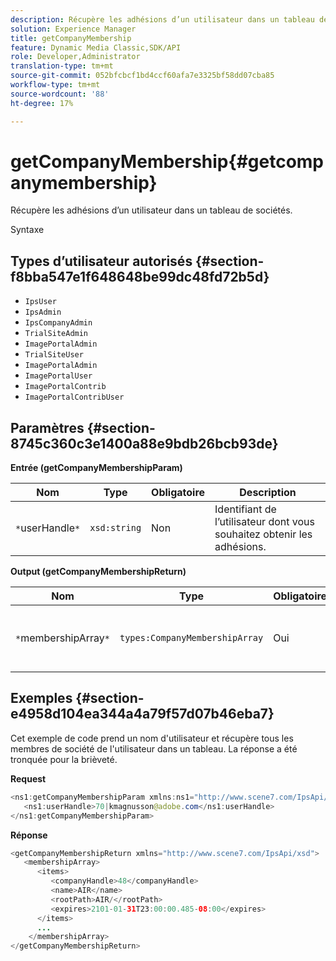 ```yaml
---
description: Récupère les adhésions d’un utilisateur dans un tableau de sociétés.
solution: Experience Manager
title: getCompanyMembership
feature: Dynamic Media Classic,SDK/API
role: Developer,Administrator
translation-type: tm+mt
source-git-commit: 052bfcbcf1bd4ccf60afa7e3325bf58dd07cba85
workflow-type: tm+mt
source-wordcount: '88'
ht-degree: 17%

---
```



# getCompanyMembership{#getcompanymembership}

Récupère les adhésions d’un utilisateur dans un tableau de sociétés.

Syntaxe

## Types d’utilisateur autorisés {#section-f8bba547e1f648648be99dc48fd72b5d}

* `IpsUser`
* `IpsAdmin`
* `IpsCompanyAdmin`
* `TrialSiteAdmin`
* `ImagePortalAdmin`
* `TrialSiteUser`
* `ImagePortalAdmin`
* `ImagePortalUser`
* `ImagePortalContrib`
* `ImagePortalContribUser`

## Paramètres {#section-8745c360c3e1400a88e9bdb26bcb93de}

**Entrée (getCompanyMembershipParam)**

| Nom | Type | Obligatoire | Description |
|---|---|---|---|
| `*`userHandle`*` | `xsd:string` | Non | Identifiant de l’utilisateur dont vous souhaitez obtenir les adhésions. |

**Output (getCompanyMembershipReturn)**

| Nom | Type | Obligatoire | Description |
|---|---|---|---|
| `*`membershipArray`*` | `types:CompanyMembershipArray` | Oui | Tableau des adhésions aux sociétés. |

## Exemples {#section-e4958d104ea344a4a79f57d07b46eba7}

Cet exemple de code prend un nom d&#39;utilisateur et récupère tous les membres de société de l&#39;utilisateur dans un tableau. La réponse a été tronquée pour la brièveté.

**Request**

```java
<ns1:getCompanyMembershipParam xmlns:ns1="http://www.scene7.com/IpsApi/xsd">
   <ns1:userHandle>70|kmagnusson@adobe.com</ns1:userHandle>
</ns1:getCompanyMembershipParam>
```

**Réponse**

```java
<getCompanyMembershipReturn xmlns="http://www.scene7.com/IpsApi/xsd">
   <membershipArray>
      <items>
         <companyHandle>48</companyHandle>
         <name>AIR</name>
         <rootPath>AIR/</rootPath>
         <expires>2101-01-31T23:00:00.485-08:00</expires>
      </items>
      ...
    </membershipArray>
</getCompanyMembershipReturn>
```

